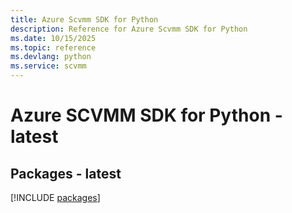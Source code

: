 ```yaml
---
title: Azure Scvmm SDK for Python
description: Reference for Azure Scvmm SDK for Python
ms.date: 10/15/2025
ms.topic: reference
ms.devlang: python
ms.service: scvmm
---
```

# Azure SCVMM SDK for Python - latest
## Packages - latest
[!INCLUDE [packages](scvmm-index.md)]